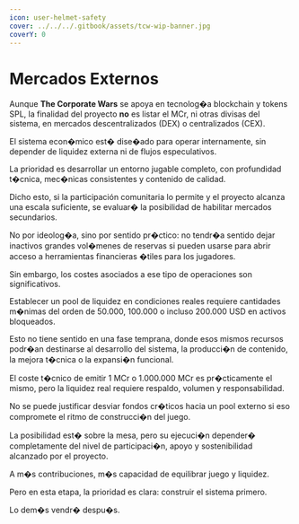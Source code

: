 ```yaml
---
icon: user-helmet-safety
cover: ../../../.gitbook/assets/tcw-wip-banner.jpg
coverY: 0
---
```


# Mercados Externos

Aunque **The Corporate Wars** se apoya en tecnolog�a blockchain y tokens SPL, la finalidad del proyecto **no** es listar el MCr, ni otras divisas del sistema, en mercados descentralizados (DEX) o centralizados (CEX).

El sistema econ�mico est� dise�ado para operar internamente, sin depender de liquidez externa ni de flujos especulativos.

La prioridad es desarrollar un entorno jugable completo, con profundidad t�cnica, mec�nicas consistentes y contenido de calidad.

Dicho esto, si la participación comunitaria lo permite y el proyecto alcanza una escala suficiente, se evaluar� la posibilidad de habilitar mercados secundarios.

No por ideolog�a, sino por sentido pr�ctico: no tendr�a sentido dejar inactivos grandes vol�menes de reservas si pueden usarse para abrir acceso a herramientas financieras �tiles para los jugadores.

Sin embargo, los costes asociados a ese tipo de operaciones son significativos.

Establecer un pool de liquidez en condiciones reales requiere cantidades m�nimas del orden de 50.000, 100.000 o incluso 200.000 USD en activos bloqueados.

Esto no tiene sentido en una fase temprana, donde esos mismos recursos podr�an destinarse al desarrollo del sistema, la producci�n de contenido, la mejora t�cnica o la expansi�n funcional.

El coste t�cnico de emitir 1 MCr o 1.000.000 MCr es pr�cticamente el mismo, pero la liquidez real requiere respaldo, volumen y responsabilidad.

No se puede justificar desviar fondos cr�ticos hacia un pool externo si eso compromete el ritmo de construcci�n del juego.

La posibilidad est� sobre la mesa, pero su ejecuci�n depender� completamente del nivel de participaci�n, apoyo y sostenibilidad alcanzado por el proyecto.

A m�s contribuciones, m�s capacidad de equilibrar juego y liquidez.

Pero en esta etapa, la prioridad es clara: construir el sistema primero.

Lo dem�s vendr� despu�s.
